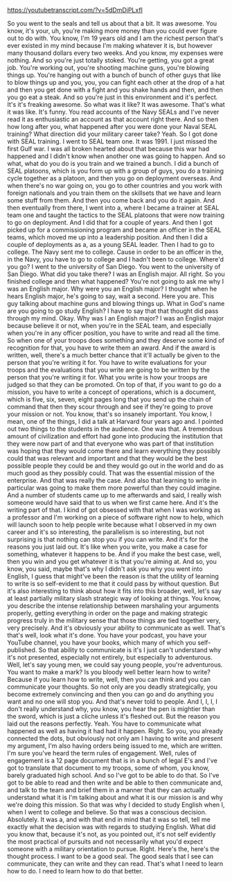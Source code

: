 https://youtubetranscript.com/?v=5dDmDiPLxfI

 So you went to the seals and tell us about that a bit. It was awesome. You know, it's your, uh, you're making more money than you could ever figure out to do with. You know, I'm 19 years old and I am the richest person that's ever existed in my mind because I'm making whatever it is, but however many thousand dollars every two weeks. And you know, my expenses were nothing. And so you're just totally stoked. You're getting, you got a great job. You're working out, you're shooting machine guns, you're blowing things up. You're hanging out with a bunch of bunch of other guys that like to blow things up and you, you, you can fight each other at the drop of a hat and then you get done with a fight and you shake hands and then, and then you go eat a steak. And so you're just in this environment and it's perfect. It's it's freaking awesome. So what was it like? It was awesome. That's what it was like. It's funny. You read accounts of the Navy SEALs and I've never read it as enthusiastic an account as that account right there. And so then how long after you, what happened after you were done your Naval SEAL training? What direction did your military career take? Yeah. So I got done with SEAL training. I went to SEAL team one. It was 1991. I just missed the first Gulf war. I was all broken hearted about that because this war had happened and I didn't know when another one was going to happen. And so what, what do you do is you train and we trained a bunch. I did a bunch of SEAL platoons, which is you form up with a group of guys, you do a training cycle together as a platoon, and then you go on deployment overseas. And when there's no war going on, you go to other countries and you work with foreign nationals and you train them on the skillsets that we have and learn some stuff from them. And then you come back and you do it again. And then eventually from there, I went into a, where I became a trainer at SEAL team one and taught the tactics to the SEAL platoons that were now training to go on deployment. And I did that for a couple of years. And then I got picked up for a commissioning program and became an officer in the SEAL teams, which moved me up into a leadership position. And then I did a couple of deployments as a, as a young SEAL leader. Then I had to go to college. The Navy sent me to college. Cause in order to be an officer in the, in the Navy, you have to go to college and I hadn't been to college. Where'd you go? I went to the university of San Diego. You went to the university of San Diego. What did you take there? I was an English major. All right. So you finished college and then what happened? You're not going to ask me why I was an English major. Why were you an English major? I thought when he hears English major, he's going to say, wait a second. Here you are. This guy talking about machine guns and blowing things up. What in God's name are you going to go study English? I have to say that that thought did pass through my mind. Okay. Why was I an English major? I was an English major because believe it or not, when you're in the SEAL team, and especially when you're in any officer position, you have to write and read all the time. So when one of your troops does something and they deserve some kind of recognition for that, you have to write them an award. And if the award is written, well, there's a much better chance that it'll actually be given to the person that you're writing it for. You have to write evaluations for your troops and the evaluations that you write are going to be written by the person that you're writing it for. What you write is how your troops are judged so that they can be promoted. On top of that, if you want to go do a mission, you have to write a concept of operations, which is a document, which is five, six, seven, eight pages long that you send up the chain of command that then they scour through and see if they're going to prove your mission or not. You know, that's so insanely important. You know, I mean, one of the things, I did a talk at Harvard four years ago and. I pointed out two things to the students in the audience. One was that. A tremendous amount of civilization and effort had gone into producing the institution that they were now part of and that everyone who was part of that institution was hoping that they would come there and learn everything they possibly could that was relevant and important and that they would be the best possible people they could be and they would go out in the world and do as much good as they possibly could. That was the essential mission of the enterprise. And that was really the case. And also that learning to write in particular was going to make them more powerful than they could imagine. And a number of students came up to me afterwards and said, I really wish someone would have said that to us when we first came here. And it's the writing part of that. I kind of got obsessed with that when I was working as a professor and I'm working on a piece of software right now to help, which will launch soon to help people write because what I observed in my own career and it's so interesting, the parallelism is so interesting, but not surprising is that nothing can stop you if you can write. And it's for the reasons you just laid out. It's like when you write, you make a case for something, whatever it happens to be. And if you make the best case, well, then you win and you get whatever it is that you're aiming at. And so, you know, you said, maybe that's why I didn't ask you why you went into English, I guess that might've been the reason is that the utility of learning to write is so self-evident to me that it could pass by without question. But it's also interesting to think about how it fits into this broader, well, let's say at least partially military slash strategic way of looking at things. You know, you describe the intense relationship between marshaling your arguments properly, getting everything in order on the page and making strategic progress truly in the military sense that those things are tied together very, very precisely. And it's obviously your ability to communicate as well. That's that's well, look what it's done. You have your podcast, you have your YouTube channel, you have your books, which many of which you self-published. So that ability to communicate is it's I just can't understand why it's not presented, especially not entirely, but especially to adventurous. Well, let's say young men, we could say young people, you're adventurous. You want to make a mark? Is you bloody well better learn how to write? Because if you learn how to write, well, then you can think and you can communicate your thoughts. So not only are you deadly strategically, you become extremely convincing and then you can go and do anything you want and no one will stop you. And that's never told to people. And I, I, I, I don't really understand why, you know, you hear the pen is mightier than the sword, which is just a cliche unless it's fleshed out. But the reason you laid out the reasons perfectly. Yeah. You have to communicate what happened as well as having it had had it happen. Right. So you, you already connected the dots, but obviously not only am I having to write and present my argument, I'm also having orders being issued to me, which are written. I'm sure you've heard the term rules of engagement. Well, rules of engagement is a 12 page document that is in a bunch of legal E's and I've got to translate that document to my troops, some of whom, you know, barely graduated high school. And so I've got to be able to do that. So I've got to be able to read and then write and be able to then communicate and, and talk to the team and brief them in a manner that they can actually understand what it is I'm talking about and what it is our mission is and why we're doing this mission. So that was why I decided to study English when I, when I went to college and believe. So that was a conscious decision. Absolutely. It was a, and with that end in mind that it was so tell, tell me exactly what the decision was with regards to studying English. What did you know that, because it's not, as you pointed out, it's not self evidently the most practical of pursuits and not necessarily what you'd expect someone with a military orientation to pursue. Right. Here's the, here's the thought process. I want to be a good seal. The good seals that I see can communicate, they can write and they can read. That's what I need to learn how to do. I need to learn how to do that better.